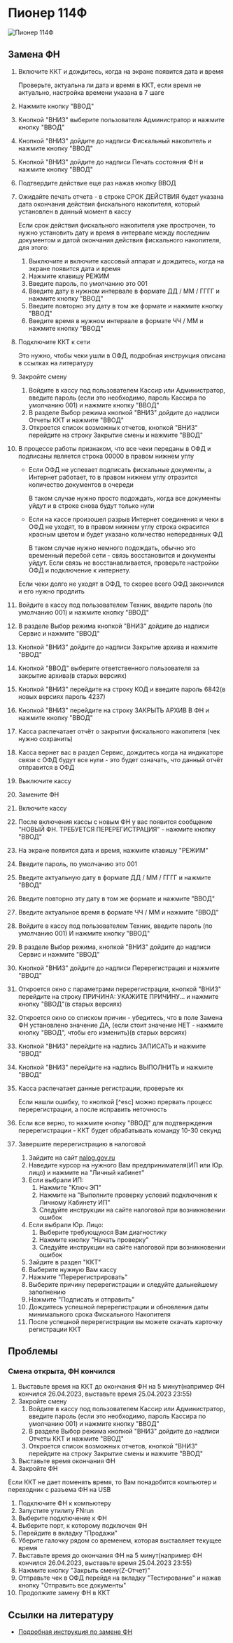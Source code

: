 # Пионер 114Ф
![Пионер 114Ф](https://github.com/Barsuchek/Maintenance-Center-Engineer/blob/main/Photo/KKT/Pioner.png)

## Замена ФН
1. Включите ККТ и дождитесь, когда на экране появится дата и время
	
	Проверьте, актуальна ли дата и время в ККТ, если время не актуально, настройка времени указана в 7 шаге
2. Нажмите кнопку "ВВОД"
3. Кнопкой "ВНИЗ" выберите пользователя Администратор и нажмите кнопку "ВВОД"
4. Кнопкой "ВНИЗ" дойдите до надписи Фискальный накопитель и нажмите кнопку "ВВОД"
5. Кнопкой "ВНИЗ" дойдите до надписи Печать состояния ФН и нажмите кнопку "ВВОД"
6. Подтвердите действие еще раз нажав кнопку ВВОД
7. Ожидайте печать отчета - в строке СРОК ДЕЙСТВИЯ будет указана дата окончания действия фискального накопителя, который установлен в данный момент в кассу
	
	Если срок действия фискального накопителя уже прострочен, то нужно установить дату и время в интервале между последним документом и датой окончания действия фискального накопителя, для этого:
	1. Выключите и включите кассовый аппарат и дождитесь, когда на экране появится дата и время
	2. Нажмите клавишу РЕЖИМ
	3. Введите пароль, по умолчанию это 001
	4. Введите дату в нужном интервале в формате ДД / ММ / ГГГГ и нажмите кнопку "ВВОД"
	5. Введите повторно эту дату в том же формате и нажмите кнопку "ВВОД"
	6. Введите время в нужном интервале в формате ЧЧ / ММ и нажмите кнопку "ВВОД"
8. Подключите ККТ к сети
	
	Это нужно, чтобы чеки ушли в ОФД, подробная инструкция описана в ссылках на литературу
9. Закройте смену
	1. Войдите в кассу под пользователем Кассир или Администратор, введите пароль (если это необходимо, пароль Кассира по умолчанию 001) и нажмите кнопку "ВВОД"
	2. В разделе Выбор режима кнопкой "ВНИЗ" дойдите до надписи Отчеты ККТ и нажмите "ВВОД"
	3. Откроется список возможных отчетов, кнопкой "ВНИЗ" перейдите на строку Закрытие смены и нажмите "ВВОД"
10. В процессе работы признаком, что все чеки переданы в ОФД и подписаны является строка 00000 в правом нижнем углу
	
	* Если ОФД не успевает подписать фискальные документы, а Интернет работает, то в правом нижнем углу отразится количество документов в очереди
		
		В таком случае нужно просто подождать, когда все документы уйдут и в строке снова будут только нули
	* Если на кассе произошел разрыв Интернет соединения и чеки в ОФД не уходят, то в правом нижнем углу строка окрасится красным цветом и будет указано количество непереданных ФД
		
		В таком случае нужно немного подождать, обычно это временный перебой сети - связь восстановится и документы уйдут. Если связь не восстанавливается, проверьте настройки ОФД и подключение к интернету.
	
	Если чеки долго не уходят в ОФД, то скорее всего ОФД закончился и его нужно продлить
11. Войдите в кассу под пользователем Техник, введите пароль (по умолчанию 001) и нажмите кнопку "ВВОД"
12. В разделе Выбор режима кнопкой "ВНИЗ" дойдите до надписи Сервис и нажмите "ВВОД"
13. Кнопкой "ВНИЗ" дойдите до надписи Закрытие архива и нажмите "ВВОД"
14. Кнопкой "ВВОД" выберите ответственного пользователя за закрытие архива(в старых версиях)
15. Кнопкой "ВНИЗ" перейдите на строку КОД и введите пароль 6842(в новых версиях пароль 4237)
16. Кнопкой "ВНИЗ" перейдите на строку ЗАКРЫТЬ АРХИВ В ФН и нажмите кнопку "ВВОД"
17. Касса распечатает отчёт о закрытии фискального накопителя (чек нужно сохранить)
18. Касса вернет вас в раздел Сервис, дождитесь когда на индикаторе связи с ОФД будут все нули - это будет означать, что данный отчёт отправится в ОФД
19. Выключите кассу
20. Замените ФН
21. Включите кассу
22. После включения кассы с новым ФН у вас появится сообщение "НОВЫЙ ФН. ТРЕБУЕТСЯ ПЕРЕРЕГИСТРАЦИЯ" - нажмите кнопку "ВВОД"
23. На экране появится дата и время, нажмите клавишу "РЕЖИМ"
24. Введите пароль, по умолчанию это 001
25. Введите актуальную дату в формате ДД / ММ / ГГГГ и нажмите "ВВОД"
26. Введите повторно эту дату в том же формате и нажмите "ВВОД"
27. Введите актуальное время в формате ЧЧ / ММ и нажмите "ВВОД"
28. Войдите в кассу под пользователем Техник, введите пароль (по умолчанию 001) И нажмите кнопку "ВВОД"
29. В разделе Выбор режима, кнопкой "ВНИЗ" дойдите до надписи Сервис и нажмите "ВВОД"
30. Кнопкой "ВНИЗ" дойдите до надписи Перерегистрация и нажмите "ВВОД"
31. Откроется окно с параметрами перерегистрации, кнопкой "ВНИЗ" перейдите на строку ПРИЧИНА: УКАЖИТЕ ПРИЧИНУ... и нажмите кнопку "ВВОД"(в старых версиях)
32. Откроется окно со списком причин - убедитесь, что в поле Замена ФН установлено значение ДА, (если стоит значение НЕТ - нажмите кнопку "ВВОД", чтобы его изменить)(в старых версиях)
33. Кнопкой "ВНИЗ" перейдите на надпись ЗАПИСАТЬ и нажмите "ВВОД"
34. Кнопкой "ВНИЗ" перейдите на надпись ВЫПОЛНИТЬ и нажмите "ВВОД"
35. Касса распечатает данные регистрации, проверьте их
	
	Если нашли ошибку, то кнопкой [^esc] можно прервать процесс перерегистрации, а после исправить неточность
36. Если все верно, то нажмите кнопку "ВВОД" для подтверждения перерегистрации - ККТ будет обрабатывать команду 10-30 секунд
37. Завершите перерегистрацию в налоговой
	1. Зайдите на сайт [nalog.gov.ru](https://www.nalog.gov.ru)
	2. Наведите курсор на нужного Вам предпринимателя(ИП или Юр. лицо) и нажмите на "Личный кабинет"
	3. Если выбрали ИП:
		1. Нажмите "Ключ ЭП"
		2. Нажмите на "Выполните проверку условий подключения к Личному Кабинету ИП"
		3. Следуйте инструкции на сайте налоговой при возникновении ошибок
	4. Если выбрали Юр. Лицо:
		1. Выберите требующуюся Вам диагностику
		2. Нажмите кнопку "Начать проверку"
		3. Следуйте инструкции на сайте налоговой при возникновении ошибок
	5. Зайдите в раздел "ККТ"
	6. Выберите нужную Вам кассу
	7. Нажмите "Перерегистрировать"
	8. Выберите причину перерегистрации и следуйте дальнейшему заполнению
	9. Нажмите "Подписать и отправить"
	10. Дождитесь успешной перерегистрации и обновления даты минимального срока Фискального Накопителя
	11. После успешной перерегистрации вы можете скачать карточку регистрации ККТ

## Проблемы
### Смена открыта, ФН кончился
1. Выставьте время на ККТ до окончания ФН на 5 минут(например ФН кончился 26.04.2023, выставьте время 25.04.2023 23:55)
2. Закройте смену
	1. Войдите в кассу под пользователем Кассир или Администратор, введите пароль (если это необходимо, пароль Кассира по умолчанию 001) и нажмите кнопку "ВВОД"
	2. В разделе Выбор режима кнопкой "ВНИЗ" дойдите до надписи Отчеты ККТ и нажмите "ВВОД"
	3. Откроется список возможных отчетов, кнопкой "ВНИЗ" перейдите на строку Закрытие смены и нажмите "ВВОД"
3. Выставьте время окончания ФН
4. Закройте ФН

Если ККТ не дает поменять время, то Вам понадобится компьютер и переходник с разъема ФН на USB
1. Подключите ФН к компьютеру
2. Запустите утилиту FNrun
3. Выберите подключение к ФН
4. Выберите порт, к которому подключен ФН
5. Перейдите в вкладку "Продажи"
6. Уберите галочку рядом со временем, которая выставляет текущее время
7. Выставьте время до окончания ФН на 5 минут(например ФН кончился 26.04.2023, выставьте время 25.04.2023 23:55)
8. Нажмите кнопку "Закрыть смену(Z-Отчет)"
9. Отправьте чек в ОФД перейдя на вкладку "Тестирование" и нажав кнопку "Отправить все документы"
10. Продолжите замену ФН в ККТ

## Ссылки на литературу
* [Подробная инструкция по замене ФН](https://kassopttorg.ru/questions/13209/)